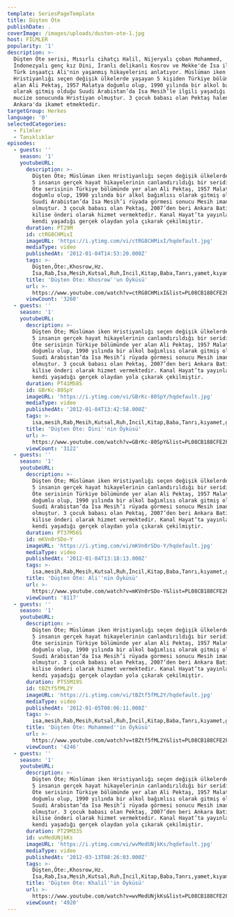```yaml
---
template: SeriesPageTemplate
title: Düşten Öte
publishDate: .
coverImage: /images/uploads/dusten-ote-1.jpg
host: FİLMLER
popularity: '1'
description: >-
  Düşten Öte serisi, Mısırlı cihatçı Halil, Nijeryalı çoban Mohammed,
  İndonezyalı genç kız Dini, İranlı delikanlı Kosrov ve Mekke'de İsa ile tanışan
  Türk inşaatçı Ali'nin yaşanmış hikayelerini anlatıyor. Müslüman iken
  Hristiyanlığı seçen değişik ülkelerde yaşayan 5 kişiden Türkiye bölümünde yer
  alan Ali Pektaş, 1957 Malatya doğumlu olup, 1990 yılında bir alkol bağımlısı
  olarak gitmiş olduğu Suudi Arabistan’da Isa Mesih’le ilgili yaşadığı bir
  mucize sonucunda Hristiyan olmuştur. 3 çocuk babası olan Pektaş halen
  Ankara'da ikamet etmektedir.
targetGroup: Herkes
language: '0'
selectedCategories:
  - Filmler
  - Tanıklıklar
episodes:
  - guests: ''
    season: '1'
    youtubeURL:
      description: >-
        Düşten Öte; Müslüman iken Hristiyanlığı seçen değişik ülkelerde yaşayan
        5 insanın gerçek hayat hikayelerinin canlandırıldığı bir seridir. Düşten
        Öte serisinin Türkiye bölümünde yer alan Ali Pektaş, 1957 Malatya
        doğumlu olup, 1990 yılında bir alkol bağımlısı olarak gitmiş olduğu
        Suudi Arabistan’da Isa Mesih’i rüyada görmesi sonucu Mesih imanlısı
        olmuştur. 3 çocuk babası olan Pektaş, 2007’den beri Ankara Batıkent’te
        kilise önderi olarak hizmet vermektedir. Kanal Hayat’ta yayınlanan film,
        kendi yaşadığı gerçek olaydan yola çıkarak çekilmiştir.
      duration: PT29M
      id: ctRG8CHMixI
      imageURL: 'https://i.ytimg.com/vi/ctRG8CHMixI/hqdefault.jpg'
      mediaType: video
      publishedAt: '2012-01-04T14:53:20.000Z'
      tags: >-
        Düşten,Öte:,Khosrow,Hz.
        İsa,Rab,İsa,Mesih,Kutsal,Ruh,İncil,Kitap,Baba,Tanrı,yamet,kıyamet,günü,Allah,depresyon,şifa,bereket
      title: 'Düşten Öte: Khosrow''un Öyküsü'
      url: >-
        https://www.youtube.com/watch?v=ctRG8CHMixI&list=PL08CB188CFE2F418D&index=2&t=0s
      viewCount: '3260'
  - guests: ''
    season: '1'
    youtubeURL:
      description: >-
        Düşten Öte; Müslüman iken Hristiyanlığı seçen değişik ülkelerde yaşayan
        5 insanın gerçek hayat hikayelerinin canlandırıldığı bir seridir. Düşten
        Öte serisinin Türkiye bölümünde yer alan Ali Pektaş, 1957 Malatya
        doğumlu olup, 1990 yılında bir alkol bağımlısı olarak gitmiş olduğu
        Suudi Arabistan’da Isa Mesih’i rüyada görmesi sonucu Mesih imanlısı
        olmuştur. 3 çocuk babası olan Pektaş, 2007’den beri Ankara Batıkent’te
        kilise önderi olarak hizmet vermektedir. Kanal Hayat’ta yayınlanan film,
        kendi yaşadığı gerçek olaydan yola çıkarak çekilmiştir.
      duration: PT41M58S
      id: GBrKc-80SpY
      imageURL: 'https://i.ytimg.com/vi/GBrKc-80SpY/hqdefault.jpg'
      mediaType: video
      publishedAt: '2012-01-04T13:42:58.000Z'
      tags: >-
        isa,mesih,Rab,Mesih,Kutsal,Ruh,İncil,Kitap,Baba,Tanrı,kıyamet,günü,Allah,depresyon,şifa,bereket,Özgürlük,Hastalık,Bunalım,Esenlik,Rahatlık,Mucize,Hristiyanlık,İman,Hz.,İsa,peygamber,İlah,Ruhsal,Protestan,Türk,Hristiyan,Kıyamet,İntihar,Cennet,Cehennem,din,lanet,Cin,Pastör,Kilise,Ahiret,neler,olacak,yargı
      title: 'Düşten Öte: Dini''nin Öyküsü'
      url: >-
        https://www.youtube.com/watch?v=GBrKc-80SpY&list=PL08CB188CFE2F418D&index=3&t=0s
      viewCount: '3122'
  - guests: ''
    season: '1'
    youtubeURL:
      description: >-
        Düşten Öte; Müslüman iken Hristiyanlığı seçen değişik ülkelerde yaşayan
        5 insanın gerçek hayat hikayelerinin canlandırıldığı bir seridir. Düşten
        Öte serisinin Türkiye bölümünde yer alan Ali Pektaş, 1957 Malatya
        doğumlu olup, 1990 yılında bir alkol bağımlısı olarak gitmiş olduğu
        Suudi Arabistan’da Isa Mesih’i rüyada görmesi sonucu Mesih imanlısı
        olmuştur. 3 çocuk babası olan Pektaş, 2007’den beri Ankara Batıkent’te
        kilise önderi olarak hizmet vermektedir. Kanal Hayat’ta yayınlanan film,
        kendi yaşadığı gerçek olaydan yola çıkarak çekilmiştir.
      duration: PT37M56S
      id: mKVn0rSDo-Y
      imageURL: 'https://i.ytimg.com/vi/mKVn0rSDo-Y/hqdefault.jpg'
      mediaType: video
      publishedAt: '2012-01-04T13:18:13.000Z'
      tags: >-
        isa,mesih,Rab,Mesih,Kutsal,Ruh,İncil,Kitap,Baba,Tanrı,kıyamet,günü,Allah,depresyon,şifa,bereket,Özgürlük,Hastalık,Bunalım,Esenlik,Rahatlık,Mucize,Hristiyanlık,İman,Hz.,İsa,peygamber,İlah,Ruhsal,Protestan,Türk,Hristiyan,Kıyamet,İntihar,Cennet,Cehennem,din,lanet,Cin,Pastör,Kilise,Ahiret,neler,olacak,yargı
      title: 'Düşten Öte: Ali''nin Öyküsü'
      url: >-
        https://www.youtube.com/watch?v=mKVn0rSDo-Y&list=PL08CB188CFE2F418D&index=4&t=0s
      viewCount: '8117'
  - guests: ''
    season: '1'
    youtubeURL:
      description: >-
        Düşten Öte; Müslüman iken Hristiyanlığı seçen değişik ülkelerde yaşayan
        5 insanın gerçek hayat hikayelerinin canlandırıldığı bir seridir. Düşten
        Öte serisinin Türkiye bölümünde yer alan Ali Pektaş, 1957 Malatya
        doğumlu olup, 1990 yılında bir alkol bağımlısı olarak gitmiş olduğu
        Suudi Arabistan’da Isa Mesih’i rüyada görmesi sonucu Mesih imanlısı
        olmuştur. 3 çocuk babası olan Pektaş, 2007’den beri Ankara Batıkent’te
        kilise önderi olarak hizmet vermektedir. Kanal Hayat’ta yayınlanan film,
        kendi yaşadığı gerçek olaydan yola çıkarak çekilmiştir.
      duration: PT55M19S
      id: tBZtf5fML2Y
      imageURL: 'https://i.ytimg.com/vi/tBZtf5fML2Y/hqdefault.jpg'
      mediaType: video
      publishedAt: '2012-01-05T08:06:11.000Z'
      tags: >-
        isa,mesih,Rab,Mesih,Kutsal,Ruh,İncil,Kitap,Baba,Tanrı,kıyamet,günü,Allah,depresyon,şifa,bereket,Özgürlük,Hastalık,Bunalım,Esenlik,Rahatlık,Mucize,Hristiyanlık,İman,Hz.,İsa,peygamber,İlah,Ruhsal,Protestan,Türk,Hristiyan,Kıyamet,İntihar,Cennet,Cehennem,din,lanet,Cin,Pastör,Kilise,Ahiret,neler,olacak,yargı
      title: 'Düşten Öte: Mohammed''in Öyküsü'
      url: >-
        https://www.youtube.com/watch?v=tBZtf5fML2Y&list=PL08CB188CFE2F418D&index=5&t=0s
      viewCount: '4246'
  - guests: ''
    season: '1'
    youtubeURL:
      description: >-
        Düşten Öte; Müslüman iken Hristiyanlığı seçen değişik ülkelerde yaşayan
        5 insanın gerçek hayat hikayelerinin canlandırıldığı bir seridir. Düşten
        Öte serisinin Türkiye bölümünde yer alan Ali Pektaş, 1957 Malatya
        doğumlu olup, 1990 yılında bir alkol bağımlısı olarak gitmiş olduğu
        Suudi Arabistan’da Isa Mesih’i rüyada görmesi sonucu Mesih imanlısı
        olmuştur. 3 çocuk babası olan Pektaş, 2007’den beri Ankara Batıkent’te
        kilise önderi olarak hizmet vermektedir. Kanal Hayat’ta yayınlanan film,
        kendi yaşadığı gerçek olaydan yola çıkarak çekilmiştir.
      duration: PT29M33S
      id: wvMedUNjkKs
      imageURL: 'https://i.ytimg.com/vi/wvMedUNjkKs/hqdefault.jpg'
      mediaType: video
      publishedAt: '2012-03-13T08:26:03.000Z'
      tags: >-
        Düşten,Öte:,Khosrow,Hz.
        İsa,Rab,İsa,Mesih,Kutsal,Ruh,İncil,Kitap,Baba,Tanrı,yamet,kıyamet,günü,Allah,depresyon,şifa,bereket
      title: 'Düşten Öte: Khalil''in Öyküsü'
      url: >-
        https://www.youtube.com/watch?v=wvMedUNjkKs&list=PL08CB188CFE2F418D&index=6&t=0s
      viewCount: '4920'
---
```


